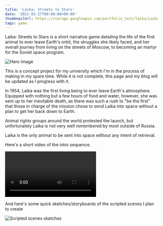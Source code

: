 ```yaml
---
title: 'Laika: Streets to Stars'
date: '2021-03-27T00:00:00+00:00'
thumbnailUrl: https://storage.googleapis.com/portfolio_test/laika/Laika_Hero_1-01.png
tags: game
---
```


Laika: Streets to Stars is a short narrative game detailing the life of the first animal to ever leave Earth's orbit, the struggles she likely faced, and her overall journey from living on the streets of Moscow, to becoming an martyr for the Soviet space program.

![Hero Image]({{page.thumbnailUrl}})

This is a concept project for my university which I'm in the process of making in my spare time. While it is not complete, this page and my blog will be updated as I progress with it. 

In 1954, Laika was the first living being to ever leave Earth's atmosphere. Equipped with nothing but a few hours of food and water, however, she was sent up to her inevitable death, as there was such a rush to "be the first" that those in charge of the mission chose to send Laika into space without a plan to get her back down to Earth.

Animal rights groups around the world protested the launch, but unfortunately Laika is not very well remembered by most outside of Russia. 

Laika is the only animal to be sent into space without any intent of retrieval. 

Here's a short video of the intro sequence.

<video controls="controls">
    <source src="https://storage.googleapis.com/portfolio_test/laika/opening%20shot%20mobile%20v3.mp4" type="video/mp4">
    Your browser does not support the HTML5 Video element.
</video>

And here's some quick sketches/storyboards of the scripted scenes I plan to create

![Scripted scenes sketches](https://storage.googleapis.com/portfolio_test/laika/laika_sketches.png)